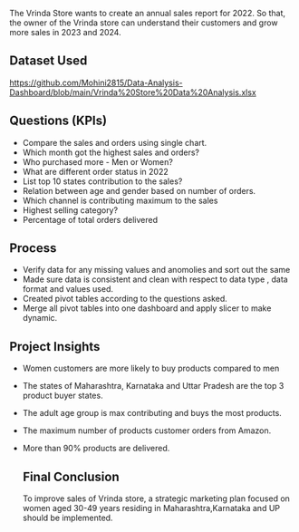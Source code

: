 The Vrinda Store wants to create an annual sales report for 2022. So that, the owner of the Vrinda store can understand their customers and grow more sales in 2023 and 2024.
## Dataset Used
https://github.com/Mohini2815/Data-Analysis-Dashboard/blob/main/Vrinda%20Store%20Data%20Analysis.xlsx

## Questions (KPIs)
- Compare the sales and orders using single chart.
- Which month got the highest sales and orders?
- Who purchased more - Men or Women?
- What are different order status in 2022
- List top 10 states contribution to the sales?
- Relation between age and gender based on number of orders.
- Which channel is contributing maximum to the sales
- Highest selling category?
- Percentage of total orders delivered

## Process
- Verify data for any missing values and anomolies and sort out the same
- Made sure data is consistent and clean with respect to data type , data format and values used.
- Created pivot tables according to the questions asked.
- Merge all pivot tables into one dashboard and apply slicer to make dynamic.

## Project Insights
- Women customers are more likely to buy products compared to men
- The states of Maharashtra, Karnataka and Uttar Pradesh are the top 3 product buyer states.
- The adult age group is max contributing and buys the most products.
- The maximum number of products customer orders from Amazon.
- More than 90% products are delivered.


  ## Final Conclusion
  To improve sales of Vrinda store, a strategic marketing plan focused on women aged 30-49 years residing in Maharashtra,Karnataka and UP should be implemented.
